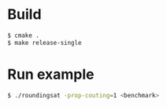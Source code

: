 
# Build
```bash
$ cmake .
$ make release-single
```

# Run example
```bash
$ ./roundingsat -prop-couting=1 <benchmark> 
```
